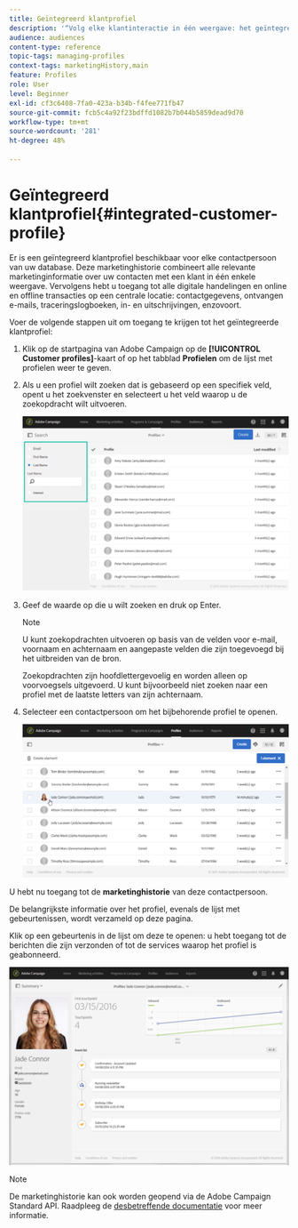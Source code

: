 ```yaml
---
title: Geïntegreerd klantprofiel
description: '“Volg elke klantinteractie in één weergave: het geïntegreerde Adobe Campaign-klantprofiel wordt gedurende de gehele levenscyclus van de klant bijgewerkt.”'
audience: audiences
content-type: reference
topic-tags: managing-profiles
context-tags: marketingHistory,main
feature: Profiles
role: User
level: Beginner
exl-id: cf3c6408-7fa0-423a-b34b-f4fee771fb47
source-git-commit: fcb5c4a92f23bdffd1082b7b044b5859dead9d70
workflow-type: tm+mt
source-wordcount: '281'
ht-degree: 48%

---
```


# Geïntegreerd klantprofiel{#integrated-customer-profile}

Er is een geïntegreerd klantprofiel beschikbaar voor elke contactpersoon van uw database. Deze marketinghistorie combineert alle relevante marketinginformatie over uw contacten met een klant in één enkele weergave. Vervolgens hebt u toegang tot alle digitale handelingen en online en offline transacties op een centrale locatie: contactgegevens, ontvangen e-mails, traceringslogboeken, in- en uitschrijvingen, enzovoort.

Voer de volgende stappen uit om toegang te krijgen tot het geïntegreerde klantprofiel:

1. Klik op de startpagina van Adobe Campaign op de **[!UICONTROL Customer profiles]**-kaart of op het tabblad **Profielen** om de lijst met profielen weer te geven.

1. Als u een profiel wilt zoeken dat is gebaseerd op een specifiek veld, opent u het zoekvenster en selecteert u het veld waarop u de zoekopdracht wilt uitvoeren.


   ![](assets/profile-search.png)

1. Geef de waarde op die u wilt zoeken en druk op Enter.

   >[!NOTE]
   >
   >U kunt zoekopdrachten uitvoeren op basis van de velden voor e-mail, voornaam en achternaam en aangepaste velden die zijn toegevoegd bij het uitbreiden van de bron.
   >
   >Zoekopdrachten zijn hoofdlettergevoelig en worden alleen op voorvoegsels uitgevoerd. U kunt bijvoorbeeld niet zoeken naar een profiel met de laatste letters van zijn achternaam.

1. Selecteer een contactpersoon om het bijbehorende profiel te openen.

   ![](assets/mkt_hist_access.png)

U hebt nu toegang tot de **marketinghistorie** van deze contactpersoon.

De belangrijkste informatie over het profiel, evenals de lijst met gebeurtenissen, wordt verzameld op deze pagina.

Klik op een gebeurtenis in de lijst om deze te openen: u hebt toegang tot de berichten die zijn verzonden of tot de services waarop het profiel is geabonneerd.

![](assets/mkt_hist_view.png)

>[!NOTE]
>
>De marketinghistorie kan ook worden geopend via de Adobe Campaign Standard API. Raadpleeg de [desbetreffende documentatie](../../api/using/interacting-with-marketing-history.md) voor meer informatie.
